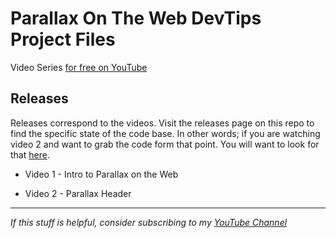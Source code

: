 # Parallax On The Web DevTips Project Files

Video Series [ for free on YouTube](https://www.youtube.com/playlist?list=PLqGj3iMvMa4IyCbhul-PdeiDqmh4ooJzk)

## Releases

Releases correspond to the videos. Visit the releases page on this repo to find the specific state of the code base. In other words; if you are watching video 2 and want to grab the code form that point. You will want to look for that [here](#).

- Video 1 - Intro to Parallax on the Web

- Video 2 - Parallax Header

---

_If this stuff is helpful, consider subscribing to my [YouTube Channel](https://www.youtube.com/user/DevTipsForDesigners)_
